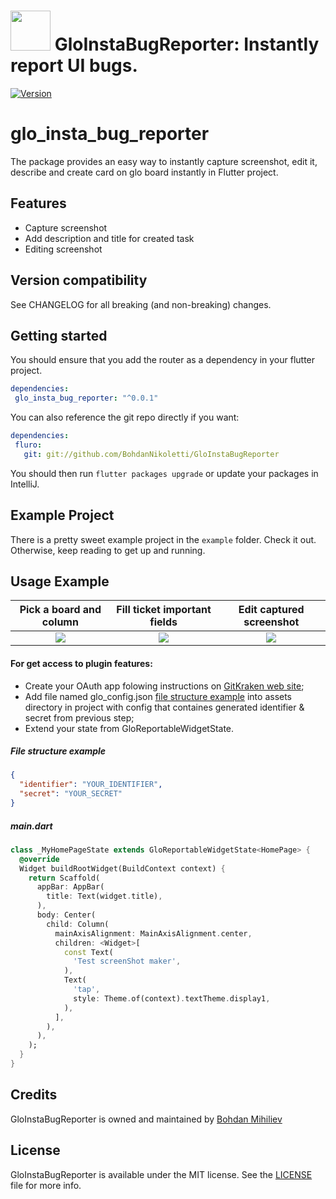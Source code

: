 <img src="https://i.imgur.com/nVmUzsy.png" width="64" height="64"> GloInstaBugReporter: Instantly report UI bugs.
======================================

[![Version](https://img.shields.io/badge/version-0.0.1-blue.svg)](https://pub.dartlang.org/packages/fluro)

# glo_insta_bug_reporter
The package provides an easy way to instantly capture screenshot, edit it, describe and create card on glo board instantly in Flutter project.

## Features
- Capture screenshot
- Add description and title for created task
- Editing screenshot

## Version compatibility

See CHANGELOG for all breaking (and non-breaking) changes.

## Getting started

You should ensure that you add the router as a dependency in your flutter project.
```yaml
dependencies:
 glo_insta_bug_reporter: "^0.0.1"
```

You can also reference the git repo directly if you want:
```yaml
dependencies:
 fluro:
   git: git://github.com/BohdanNikoletti/GloInstaBugReporter
```

You should then run `flutter packages upgrade` or update your packages in IntelliJ.

## Example Project

There is a pretty sweet example project in the `example` folder. Check it out. Otherwise, keep reading to get up and running.

## Usage Example
Pick a board and column      |  Fill ticket important fields  |  Edit captured screenshot
:---------------------------:|:------------------------------:|:-------------------------:
<img src="https://i.imgur.com/SvKQAaE.png" /> | <img src="https://i.imgur.com/bPBj6Zp.png" /> | <img src="https://i.imgur.com/AblvIhC.png" />
#### For get access to plugin features:
 - Create your OAuth app folowing instructions on [GitKraken web site](https://support.gitkraken.com/developers/oauth/);
 - Add file named glo_config.json [file structure example](#file-structure-example) into assets directory in project with config that containes generated identifier & secret from previous step;
 - Extend your state from GloReportableWidgetState. 

##### File structure example

```json
{
  "identifier": "YOUR_IDENTIFIER",
  "secret": "YOUR_SECRET"
}
```
##### main.dart
```dart
class _MyHomePageState extends GloReportableWidgetState<HomePage> {
  @override
  Widget buildRootWidget(BuildContext context) {
    return Scaffold(
      appBar: AppBar(
        title: Text(widget.title),
      ),
      body: Center(
        child: Column(
          mainAxisAlignment: MainAxisAlignment.center,
          children: <Widget>[
            const Text(
              'Test screenShot maker',
            ),
            Text(
              'tap',
              style: Theme.of(context).textTheme.display1,
            ),
          ],
        ),
      ),
    );
  }
}
```

## Credits

GloInstaBugReporter is owned and maintained by [Bohdan Mihiliev](https://github.com/BohdanNikoletti)

## License

GloInstaBugReporter is available under the MIT license. See the [LICENSE](https://github.com/BohdanNikoletti/GloInstaBugReporter/blob/develop/LICENSE) file for more info.

